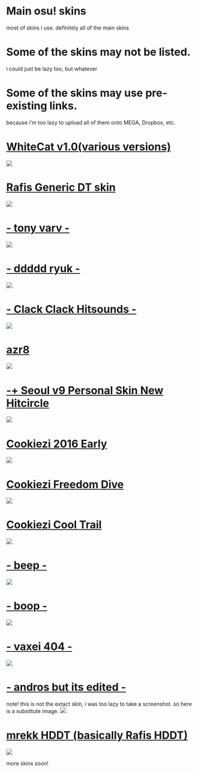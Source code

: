 # Main osu! skins
most of skins i use. definitely all of the main skins

# Some of the skins may not be listed. 
i could just be lazy too, but whatever

# Some of the skins may use pre-existing links.
because i'm too lazy to upload all of them onto MEGA, Dropbox, etc. 

# [WhiteCat v1.0(various versions)](https://mega.nz/folder/Id8FHaxY#wm4NCpJ5SEPjiY5MGH-0Iw/file/gENgzKKL)
![](https://skins.osuck.net/uploads/posts/2019-11/1573897221_3.jpg)

# [Rafis Generic DT skin](https://www.dropbox.com/s/mj8snq3xz4rx15y/Rafis%20Generic%20DT%20skin.osk?dl=0)
![](https://osu.ppy.sh/ss/14372487/7fb3)

# [- tony varv -](https://www.dropbox.com/s/dnmlk2cyz89aimh/tony%20varv.osk?dl=0)
![](https://osu.ppy.sh/ss/15626158/88a1)

# [- ddddd ryuk -](http://puu.sh/DD1aK/53a5aa7cc4.osk)
![](https://osu.ppy.sh/ss/13333232)

# [- Clack Clack Hitsounds -](https://www.dropbox.com/s/x6uoux9vmr2pn0i/-%20Rafis%20but%20Clack-.osk?dl=0)
![](https://osu.ppy.sh/ss/14569969/d01a)

# [azr8](https://mizaruyea.s-ul.eu/Qt8mKVop)
![](https://i.imgur.com/teld9tV.png)

# [-+ Seoul v9 Personal Skin New Hitcircle](https://shigeskinss.s-ul.eu/r3gxsaDo)
![](https://i.imgur.com/wblSU48.png)

# [Cookiezi 2016 Early](https://circle-people.com/wp-content/Skins/Cookiezi/Cookiezi%2017%202016-02-27.osk)
![](https://shigeskinss.s-ul.eu/QCnNRWem)

# [Cookiezi Freedom Dive](http://bit.ly/2U17zbc)
![](https://i.imgur.com/YYu703z.png)

# [Cookiezi Cool Trail](https://circle-people.com/wp-content/Skins/Cookiezi/Cookiezi%2021.4%202017-02-24.osk)
![](https://shigeskinss.s-ul.eu/nIUthg2e)

# [- beep -](https://www.dropbox.com/s/h5chgecj4r089d5/Beep.osk?dl=0)
![](https://pbs.twimg.com/media/EY06NIhUYAACn9o.jpg:large)

# [- boop -](https://cdn.discordapp.com/attachments/427214130756452353/697696460267061319/boop.osk)
![](https://osu.ppy.sh/ss/14733957/6cce)

# [- vaxei 404 -](https://mega.nz/file/hzAHnYrb#nLbTxK29IrqTj5mZl4Yob9ZLYh1PeW2LUC6W0y5mGrQ)
![](https://osu.ppy.sh/ss/13488989/a76a)

# [- andros but its edited -](https://www.dropbox.com/s/czcg38gyz6p04e7/andros%20edit.osk?dl=0)
note! this is not the extact skin, i was too lazy to  take a screenshot. so here is a substitute image.
![](https://skins.osuck.net/uploads/posts/2019-07/1561977645_screenshot5556.jpg)

# [mrekk HDDT (basically Rafis HDDT)](https://drive.google.com/u/0/uc?export=download&confirm=e5ti&id=1x21RntTvG_XLiz7SFXuFIQc6NWuOOfsf)
![](https://i.imgur.com/YULitvx.png)

more skins soon!
